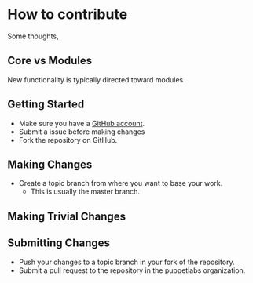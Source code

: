 # How to contribute

Some thoughts,

## Core vs Modules

New functionality is typically directed toward modules


## Getting Started

* Make sure you have a [GitHub account](https://github.com/signup/free).
* Submit a issue before making changes
* Fork the repository on GitHub.


## Making Changes

* Create a topic branch from where you want to base your work.
  * This is usually the master branch.
  
## Making Trivial Changes


## Submitting Changes

* Push your changes to a topic branch in your fork of the repository.
* Submit a pull request to the repository in the puppetlabs organization.
